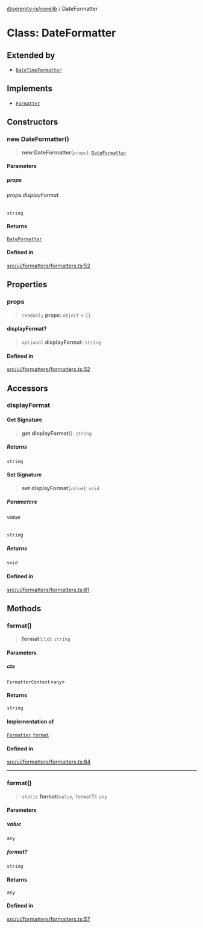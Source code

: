 [@serenity-is/corelib](../README.md) / DateFormatter

# Class: DateFormatter

## Extended by

- [`DateTimeFormatter`](DateTimeFormatter.md)

## Implements

- [`Formatter`](../interfaces/Formatter.md)

## Constructors

### new DateFormatter()

> **new DateFormatter**(`props`): [`DateFormatter`](DateFormatter.md)

#### Parameters

##### props

###### props.displayFormat

`string`

#### Returns

[`DateFormatter`](DateFormatter.md)

#### Defined in

[src/ui/formatters/formatters.ts:52](https://github.com/serenity-is/serenity/blob/master/packages/corelib/src/ui/formatters/formatters.ts#L52)

## Properties

### props

> `readonly` **props**: `object` = `{}`

#### displayFormat?

> `optional` **displayFormat**: `string`

#### Defined in

[src/ui/formatters/formatters.ts:52](https://github.com/serenity-is/serenity/blob/master/packages/corelib/src/ui/formatters/formatters.ts#L52)

## Accessors

### displayFormat

#### Get Signature

> **get** **displayFormat**(): `string`

##### Returns

`string`

#### Set Signature

> **set** **displayFormat**(`value`): `void`

##### Parameters

###### value

`string`

##### Returns

`void`

#### Defined in

[src/ui/formatters/formatters.ts:81](https://github.com/serenity-is/serenity/blob/master/packages/corelib/src/ui/formatters/formatters.ts#L81)

## Methods

### format()

> **format**(`ctx`): `string`

#### Parameters

##### ctx

`FormatterContext`\<`any`\>

#### Returns

`string`

#### Implementation of

[`Formatter`](../interfaces/Formatter.md).[`format`](../interfaces/Formatter.md#format)

#### Defined in

[src/ui/formatters/formatters.ts:84](https://github.com/serenity-is/serenity/blob/master/packages/corelib/src/ui/formatters/formatters.ts#L84)

***

### format()

> `static` **format**(`value`, `format`?): `any`

#### Parameters

##### value

`any`

##### format?

`string`

#### Returns

`any`

#### Defined in

[src/ui/formatters/formatters.ts:57](https://github.com/serenity-is/serenity/blob/master/packages/corelib/src/ui/formatters/formatters.ts#L57)
